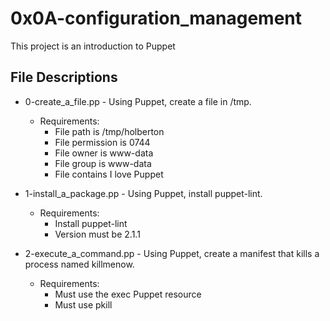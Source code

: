 # 0x0A-configuration_management
This project is an introduction to Puppet

## File Descriptions
- 0-create_a_file.pp - Using Puppet, create a file in /tmp.
    - Requirements:
        - File path is /tmp/holberton
        - File permission is 0744
        - File owner is www-data
        - File group is www-data
        - File contains I love Puppet

- 1-install_a_package.pp - Using Puppet, install puppet-lint.
    - Requirements:
        - Install puppet-lint
        - Version must be 2.1.1

- 2-execute_a_command.pp - Using Puppet, create a manifest that kills a process named killmenow.
    - Requirements:
        - Must use the exec Puppet resource
        - Must use pkill
